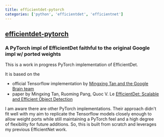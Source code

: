 ```yaml
---
title: efficientdet-pytorch
categories: ['python', 'efficientdet', 'efficientnet']
---
```

## [efficientdet-pytorch](https://github.com/rwightman/efficientdet-pytorch)

### A PyTorch impl of EfficientDet faithful to the original Google impl w/ ported weights


This is a work in progress PyTorch implementation of EfficientDet. 

It is based on the
* official Tensorflow implementation by [Mingxing Tan and the Google Brain team](https://github.com/google/automl)
* paper by Mingxing Tan, Ruoming Pang, Quoc V. Le [EfficientDet: Scalable and Efficient Object Detection](https://arxiv.org/abs/1911.09070) 

I am aware there are other PyTorch implementations. Their approach didn't fit well with my aim to replicate the Tensorflow models closely enough to allow weight ports while still maintaining a PyTorch feel and a high degree of flexibility for future additions. So, this is built from scratch and leverages my previous EfficientNet work.